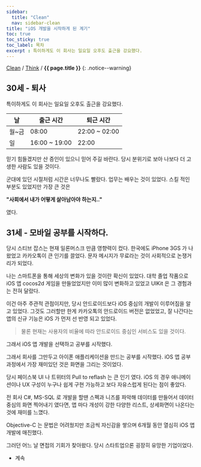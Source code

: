 ```yaml
---
sidebar:
  title: "Clean"
  nav: sidebar-clean
title: "iOS 개발을 시작하게 된 계기"
toc: true
toc_sticky: true
toc_label: 목차
excerpt : 특이하게도 이 회사는 일요일 오후도 출근을 강요했다.
---
```

[Clean](/clean/) / [Think](/clean/think/) / **{{ page.title }}**
{: .notice--warning}

## 30세 - 퇴사
특이하게도 이 회사는 일요일 오후도 출근을 강요했다.

| 날 | 출근 시간 | 퇴근 시간 |
| -- | ---- | ---- |
|월~금 | 08:00 | 22:00 ~ 02:00 |
|일 | 16:00 ~ 19:00 | 22:00 |

믿기 힘들겠지만 산 증인이 있으니 믿어 주길 바란다.
당시 분위기로 보아 나보다 더 고생한 사람도 있을 것이다.

군대에 있던 시절처럼 시간은 너무나도 빨랐다.
업무는 배우는 것이 있었다. 스킬 적인 부분도 있었지만 가장 큰 것은

**"사회에서 내가 어떻게 살아남아야 하는지.."**

였다.

## 31세 - 모바일 공부를 시작하다.
당시 스티브 잡스는 현재 일론머스크 만큼 영향력이 컸다.
한국에도 iPhone 3GS 가 나왔었고 카카오톡이 큰 인기를 끌었다.
문자 메시지가 무료라는 것이 사회적으로 논쟁거리가 되었다.

나는 스마트폰을 통해 세상의 변화가 있을 것이란 확신이 있었다.
대학 졸업 작품으로 iOS 앱 cocos2d 게임을 만들었었지만 이미 많이 변화하고 있었고 UIKit 은 그 경험과는 전혀 달랐다.

이건 아주 주관적 관점이지만, 당시 안드로이드보다 iOS 중심의 개발이 이루어짐을 알고 있었다.
그것도 그러할만 한게 카카오톡의 안드로이드 버전은 없었었고, 잘 나간다는 앱의 신규 기능은 iOS 가 먼저 선 반영 되고 있었다.
>물론 현재는 사용자의 비율에 따라 안드로이드 중심인 서비스도 있을 것이다.

그래서 iOS 앱 개발을 선택하고 공부를 시작했다.

그래서 회사를 그만두고 아이폰 애플리케이션을 만드는 공부를 시작했다.
iOS 앱 공부 과정에서 가장 재미있던 것은 화면을 그리는 것이었다.

당시 페이스북 UI 나 트위터의 Pull to reflash 는 큰 인기 였다.
iOS 의 경우 애니메이션이나 UX 구성이 누구나 쉽게 구현 가능하고 보다 자유스럽게 된다는 점이 좋았다.

전 회사 C#, MS-SQL 로 개발을 할땐 스펙과 니즈를 파악해 데이터를 만들어서 데이터 중심의 화면 찍어내기 였다면,
앱 마다 개성이 강한 다양한 리스트, 상세화면이 나온다는 것에 재미를 느꼈다.

Objective-C 는 문법은 어려웠지만 조금씩 자신감을 쌓으며 6개월 동안 열심히 iOS 앱 개발에 매진했다.

그러던 어느 날 면접의 기회가 찾아왔다. 당시 스타트업으론 굉장히 유망한 기업이었다.

- 계속
